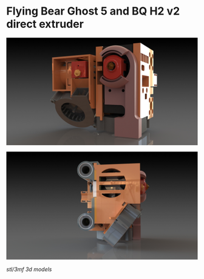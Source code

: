 # Flying Bear Ghost 5 and BQ H2 v2 direct extruder

![](https://github.com/RootShell-coder/3D-Biqu_H2_v2_direct/blob/master/img/2.JPG)

![](https://github.com/RootShell-coder/3D-Biqu_H2_v2_direct/blob/master/img/3.JPG)

*stl/3mf 3d models*
